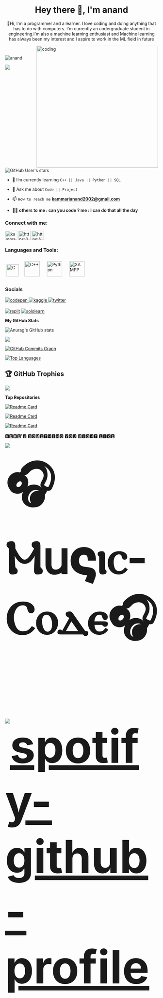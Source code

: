 <!-- ![new Image](https://raw.githubusercontent.com/Kammarianand/Kammarianand/main/linkedBanner.png) -->
<h1 align="center">Hey there 👋, I'm anand</h1>
<p align="center">🧑‍Hi, I'm a programmer and a learner. I love coding and doing anything that has to do with computers. I'm currently an undergraduate student in engineering.I'm also a machine learning enthusiast and Machine learning has always been my interest and I aspire to work in the ML field in future</p>

<img align="right" alt="coding" width="400" src="https://techovirish.com/assets/img/about/Programming.gif"><br>
<p align="left"> <img src="https://komarev.com/ghpvc/?username=anand&label=Profile%20views&color=0e75b6&style=flat" alt="anand" /> </p>

<a href="https://www.github.com/Kammarianand" target="_blank" rel="noreferrer"><img
src="https://img.shields.io/github/followers/Kammarianand?logo=github&style=for-the-badge&color=0891b2&labelColor=1c1917" /></a>
![GitHub User's stars](https://img.shields.io/github/stars/kammarianand?color=cyan&style=for-the-badge)
<!-- [![linkedin](https://img.shields.io/badge/linkedin-0A66C2?style=for-the-badge&logo=linkedin&logoColor=white&theme=cobalt)](https://www.linkedin.com/in/kammari-anand-504512230/) -->


- 🌱 I’m currently learning ```C++ || Java || Python || SQL```

- 💬 Ask me about ```Code || Project```

- 📫 ```How to reach me``` **kammarianand2002@gmail.com**

- 🧑‍💻 **others to me : can you code ? me : I can do that all the day**


<h3 align="left">Connect with me:</h3>
<p align="left">
<a href="https://dev.to/kammarianand" target="blank"><img align="center" src="https://raw.githubusercontent.com/rahuldkjain/github-profile-readme-generator/master/src/images/icons/Social/devto.svg" alt="kammarianand" height="30" width="40" /></a>
<a href="https://linkedin.com/in/https://www.linkedin.com/in/kammari-anand-504512230" target="blank"><img align="center" src="https://raw.githubusercontent.com/rahuldkjain/github-profile-readme-generator/master/src/images/icons/Social/linked-in-alt.svg" alt="https://www.linkedin.com/in/kammari-anand-504512230" height="30" width="40" /></a>
<a href="https://auth.geeksforgeeks.org/user/https://auth.geeksforgeeks.org/user/kammarianand2000/profile" target="blank"><img align="center" src="https://raw.githubusercontent.com/rahuldkjain/github-profile-readme-generator/master/src/images/icons/Social/geeks-for-geeks.svg" alt="https://auth.geeksforgeeks.org/user/kammarianand2000/profile" height="30" width="40" /></a>
</p>

<h3 align="left">Languages and Tools:</h3>
<a href="https://www.cprogramming.com/" target="_blank"><img style="margin: 5px" src="https://profilinator.rishav.dev/skills-assets/c-original.svg" alt="C" height="40" /></a>
<a href="https://www.cplusplus.com/" target="_blank"><img style="margin: 10px" src="https://profilinator.rishav.dev/skills-assets/cplusplus-original.svg" alt="C++" height="50" /></a>  
<a href="https://www.python.org/" target="_blank"><img style="margin: 10px" src="https://profilinator.rishav.dev/skills-assets/python-original.svg" alt="Python" height="50" /></a>  
<a href="https://www.apachefriends.org/" target="_blank"><img style="margin: 10px" src="https://profilinator.rishav.dev/skills-assets/xampp.png" alt="XAMPP" height="50" /></a> 
</p>


### Socials
<p align="left"> <a href="https://codepen.com/SuperiorCoder" target="_blank">
<img src=https://img.shields.io/badge/codepen-%23131417.svg?&style=for-the-badge&logo=codepen&logoColor=white alt=codepen style="margin-bottom: 5px;" />
</a> <a href="https://www.kaggle.com/kammarianand" target="_blank">
<img src=https://img.shields.io/badge/kaggle-%2344BAE8.svg?&style=for-the-badge&logo=kaggle&logoColor=white alt=kaggle style="margin-bottom: 5px;" />
<a href="https://twitter.com/Anand39630269" target="_blank">
<img src=https://img.shields.io/badge/twitter-%2300acee.svg?&style=for-the-badge&logo=twitter&logoColor=white alt=twitter style="margin-bottom: 5px;" />
</a>

 [![replit](https://img.shields.io/badge/replit-0A66C2?style=for-the-badge&logo=replit&logoColor=white)](https://replit.com/@kammarianand)
[![sololearn](https://img.shields.io/badge/sololearn-0A66C2?style=for-the-badge&logo=sololearn&logoColor=white)](https://www.sololearn.com/profile/20186597)

  
<!-- [![codingninjas](https://img.shields.io/badge/codingninjas-0A66C2?style=for-the-badge&logo=codingninjas&logoColor=cyan)](https://www.codingninjas.com/codestudio/profile/73c65dee-7e34-457a-aaf6-f6673777c251) -->

</p>

<b>My GitHub Stats</b>

![Anurag's GitHub stats](https://github-readme-stats.vercel.app/api?username=kammarianand&show_icons=true&theme=cobalt)


<a href="http://www.github.com/Kammarianand"><img src="https://github-readme-streak-stats.herokuapp.com/?user=Kammarianand&stroke=ffffff&background=1c1917&ring=0891b2&fire=0891b2&currStreakNum=ffffff&currStreakLabel=0891b2&sideNums=ffffff&sideLabels=ffffff&dates=ffffff&hide_border=true" /></a>

<a href="http://www.github.com/Kammarianand"><img src="https://github-readme-activity-graph.cyclic.app/graph?username=Kammarianand&bg_color=1c1917&color=ffffff&line=0891b2&point=ffffff&area_color=1c1917&area=true&hide_border=true&custom_title=GitHub%20Commits%20Graph" alt="GitHub Commits Graph" /></a>

<a href="https://github.com/Kammarianand" align="left"><img src="https://github-readme-stats.vercel.app/api/top-langs/?username=Kammarianand&langs_count=10&title_color=0891b2&text_color=ffffff&icon_color=0891b2&bg_color=1c1917&hide_border=true&locale=en&custom_title=Top%20%Languages" alt="Top Languages" /></a>

## 🏆 GitHub Trophies

![](https://github-profile-trophy.vercel.app/?username=kammarianand&theme=gruvbox&no-frame=true&no-bg=false&margin-w=4)


<b>Top Repositories</b>

[![Readme Card](https://github-readme-stats.vercel.app/api/pin/?username=kammarianand&repo=Payment_App&theme=cobalt)](https://github.com/kammarianand/Payment_App)

[![Readme Card](https://github-readme-stats.vercel.app/api/pin/?username=kammarianand&repo=Registration-login-System&theme=react)](https://github.com/kammarianand/Registration-login-System)

[![Readme Card](https://github-readme-stats.vercel.app/api/pin/?username=kammarianand&repo=Java-Threading&theme=gruvbox)](https://github.com/kammarianand/Java-Threading)
<br><br>🅷🅴🆁🅴❜🆂  🆂🅾🅼🅴🆃🅷🅸🅽🅶  🆈🅾🆄  🅼🅸🅶🅷🆃  🅻🅸🅺🅴<br>
<!-- ##Quote of the day -->
![](https://quotes-github-readme.vercel.app/api?type=horizontal&theme=radical)

<b style="font-size: 150px;">🎧Ⲙ𐌵𝛓ⲓⲥ-Ⲥⲟⲇⲉ🎧
<br><br>
[![spotify-github-profile](https://spotify-github-profile.vercel.app/api/view?uid=bpj1zufrhp20z5q8qgk7yt6h9&cover_image=true&theme=default&show_offline=false&background_color=121212&bar_color=53b14f&bar_color_cover=false)](https://spotify-github-profile.vercel.app/api/view?uid=bpj1zufrhp20z5q8qgk7yt6h9&redirect=true)
